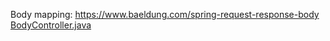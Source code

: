 Body mapping: https://www.baeldung.com/spring-request-response-body
[BodyController.java](..%2F..%2F..%2F..%2Feasy_example%2Fsrc%2Fmain%2Fjava%2Fcom%2Fengeto%2Feasy_example%2Fbody%2FBodyController.java)


